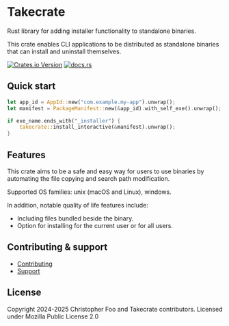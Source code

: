 # Takecrate

Rust library for adding installer functionality to standalone binaries.

This crate enables CLI applications to be distributed as standalone binaries that can install and uninstall themselves.

[![Crates.io Version](https://img.shields.io/crates/v/takecrate)](https://crates.io/crates/takecrate)
[![docs.rs](https://img.shields.io/docsrs/takecrate)](https://docs.rs/takecrate)

## Quick start

```rust
let app_id = AppId::new("com.example.my-app").unwrap();
let manifest = PackageManifest::new(&app_id).with_self_exe().unwrap();

if exe_name.ends_with("_installer") {
    takecrate::install_interactive(&manifest).unwrap();
}
```

## Features

This crate aims to be a safe and easy way for users to use binaries by automating the file copying and search path modification.

Supported OS families: unix (macOS and Linux), windows.

In addition, notable quality of life features include:

* Including files bundled beside the binary.
* Option for installing for the current user or for all users.

## Contributing & support

* [Contributing](https://github.com/chfoo/takecrate/blob/main/.github/CONTRIBUTING.md)
* [Support](https://github.com/chfoo/takecrate/blob/main/.github/SUPPORT.md)

## License

Copyright 2024-2025 Christopher Foo and Takecrate contributors. Licensed under Mozilla Public License 2.0
